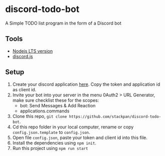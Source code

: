 # discord-todo-bot

A Simple TODO list program in the form of a Discord bot

## Tools
- [Nodejs LTS version](https://nodejs.org/en/)
- [discord.js](https://www.npmjs.com/package/discord.js?source=post_page-----7b5fe27cb6fa----------------------)

## Setup
1. Create your discord application [here](https://discord.com/developers/applications). Copy the token and application id as client id.
2. Invite your bot into your server in the menu 0Auth2 > URL Generator, make sure checklist these for the scopes:
   - bot: Send Messages & Add Reaction
   - applications.commands
3. Clone this repo, `git clone https://github.com/stackpan/discord-todo-bot`.
4. Cd this repo folder in your local computer, rename or copy `config.json.template` to `config.json`.
5. Open file `config.json`, paste your token and client id into this file.
6. Install the dependencies using `npm init`.
7. Run this project using `npm run start`